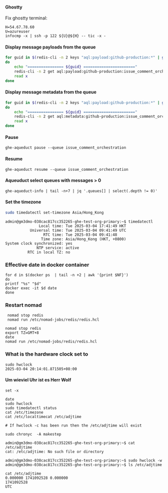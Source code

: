 #### Ghostty

Fix ghostty terminal:


```
H=54.67.78.60
U=azureuser
infocmp -x | ssh -p 122 ${U}@${H} -- tic -x -
```


#### Display message payloads from the queue

```bash
for guid in $(redis-cli -n 2 keys "aql:payload:github-production:*" | grep issue_comment_orchestration | awk -F: '{print $5}')
do
    echo "================ ${guid} ======================="
    redis-cli -n 2 get aql:payload:github-production:issue_comment_orchestration:${guid} | jq -r
    read x
done

```

#### Display message metadata from the queue

```bash
for guid in $(redis-cli -n 2 keys "aql:payload:github-production:*" | grep issue_comment_orchestration | awk -F: '{print $5}')
do
    echo "================ ${guid} ======================="
    redis-cli -n 2 get aql:metadata:github-production:issue_comment_orchestration:${guid} | jq -r
    read x
done
```

#### Pause
```
ghe-aqueduct pause --queue issue_comment_orchestration
```

#### Resume
```
ghe-aqueduct resume --queue issue_comment_orchestration
```



#### Aqueuduct select queues with messages > 0

```
ghe-aqueduct-info | tail -n+7 | jq '.queues[] | select(.depth != 0)'
```


#### Set the timezone

```bash
sudo timedatectl set-timezone Asia/Hong_Kong
```

```
admin@gm3dmo-038cac817cc352265-ghe-test-org-primary:~$ timedatectl
               Local time: Tue 2025-03-04 17:41:49 HKT
           Universal time: Tue 2025-03-04 09:41:49 UTC
                 RTC time: Tue 2025-03-04 09:41:48
                Time zone: Asia/Hong_Kong (HKT, +0800)
System clock synchronized: yes
              NTP service: active
          RTC in local TZ: no
```

### Effective date in docker container

```
for d in $(docker ps  | tail -n +2 | awk '{print $NF}')
do
printf "%s" "$d"
docker exec -it $d date
done
```

### Restart nomad
```
 nomad stop redis
 nomad run /etc/nomad-jobs/redis/redis.hcl
```


```shell
nomad stop redis
export TZ=GMT+8
date
nomad run /etc/nomad-jobs/redis/redis.hcl
```


### What is the hardware clock set to
```
sudo hwclock
2025-03-04 20:14:01.871505+08:00
```

#### Um wieviel Uhr ist es Herr Wolf

```
set -x

date
sudo hwclock
sudo timedatectl status
cat /etc/timezone
cat /etc/localtimecat /etc/adjtime

# If hwclock -c has been run then the /etc/adjtime will exist
```


```
sudo chronyc  -A makestep
```


```
admin@gm3dmo-038cac817cc352265-ghe-test-org-primary:~$ cat /etc/adjtime
cat: /etc/adjtime: No such file or directory

admin@gm3dmo-038cac817cc352265-ghe-test-org-primary:~$ sudo hwclock -w
admin@gm3dmo-038cac817cc352265-ghe-test-org-primary:~$ ls /etc/adjtime

cat /etc/adjtime
0.000000 1741092528 0.000000
1741092528
UTC
```

